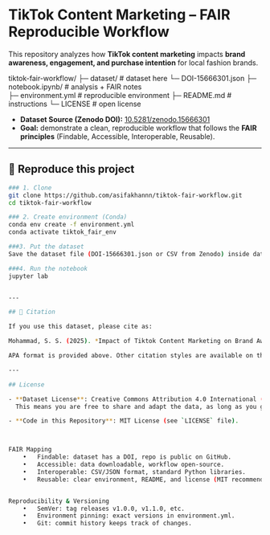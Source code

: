 # TikTok Content Marketing – FAIR Reproducible Workflow

This repository analyzes how **TikTok content marketing** impacts **brand awareness, engagement, and purchase intention** for local fashion brands.


tiktok-fair-workflow/
├─ dataset/                # dataset here
    └─ DOI-15666301.json
├─ notebook.ipynb/         # analysis + FAIR notes  
├─ environment.yml      # reproducible environment
├─ README.md            # instructions
└─ LICENSE              # open license


- **Dataset Source (Zenodo DOI):** [10.5281/zenodo.15666301](https://doi.org/10.5281/zenodo.15666301)  
- **Goal:** demonstrate a clean, reproducible workflow that follows the **FAIR principles** (Findable, Accessible, Interoperable, Reusable).

---

## 🔁 Reproduce this project

```bash
### 1. Clone
git clone https://github.com/asifakhannn/tiktok-fair-workflow.git
cd tiktok-fair-workflow

### 2. Create environment (Conda)
conda env create -f environment.yml
conda activate tiktok_fair_env

###3. Put the dataset
Save the dataset file (DOI-15666301.json or CSV from Zenodo) inside data/.

###4. Run the notebook
jupyter lab


---

## 📖 Citation

If you use this dataset, please cite as:

Mohammad, S. S. (2025). *Impact of Tiktok Content Marketing on Brand Awareness, Engagement and Purchase Intention in Local Fashion* [Data set]. International Conference on Sustainable Collaboration in Business, Technology, Information and Innovation. Zenodo. [https://doi.org/10.5281/zenodo.15666301](https://doi.org/10.5281/zenodo.15666301)

APA format is provided above. Other citation styles are available on the Zenodo page.

---

## License

- **Dataset License**: Creative Commons Attribution 4.0 International (CC BY 4.0).  
  This means you are free to share and adapt the data, as long as you give appropriate credit.  

- **Code in this Repository**: MIT License (see `LICENSE` file).  



FAIR Mapping
	•	Findable: dataset has a DOI, repo is public on GitHub.
	•	Accessible: data downloadable, workflow open-source.
	•	Interoperable: CSV/JSON format, standard Python libraries.
	•	Reusable: clear environment, README, and license (MIT recommended).


Reproducibility & Versioning
	•	SemVer: tag releases v1.0.0, v1.1.0, etc.
	•	Environment pinning: exact versions in environment.yml.
	•	Git: commit history keeps track of changes.
